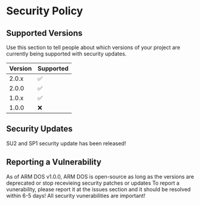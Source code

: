 # Security Policy

## Supported Versions

Use this section to tell people about which versions of your project are
currently being supported with security updates.

| Version | Supported          |
| ------- | ------------------ |
| 2.0.x   | :white_check_mark: | ---> Has recieved new SU1 update
| 2.0.0   | :white_check_mark: | ---> Has recieved new SU1 update
| 1.0.x   | :white_check_mark: | ---> Has recieved new SU1 update
| 1.0.0   | :x:                |

## Security Updates
SU2 and SP1 security update has been released!
## Reporting a Vulnerability

As of ARM DOS v1.0.0, ARM DOS is open-source as long as the versions are deprecated or stop recevieing security patches or updates
To report a vunerability, please report it at the issues section and it should be resolved within 6-5 days! All security vunerabilities are important!
